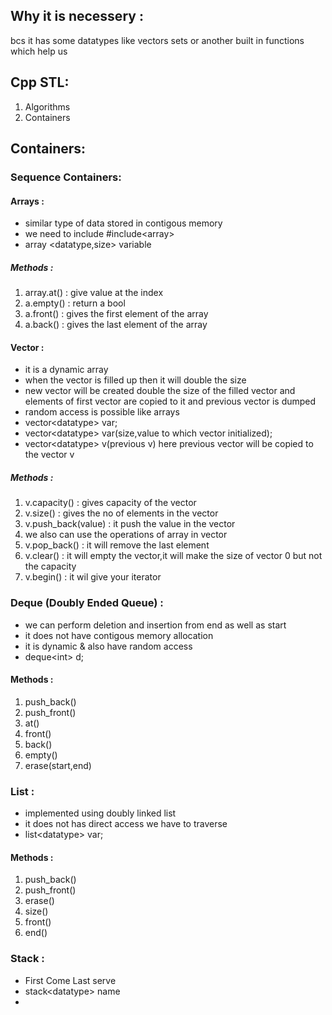 ## Why it is necessery :
bcs it has some datatypes like vectors sets or another built in functions which help us
## Cpp STL:
1. Algorithms
2. Containers
## Containers:
### Sequence Containers:
#### Arrays :
- similar type of data stored in contigous memory 
- we need to include \#include\<array\>
- array \<datatype,size\> variable 
##### Methods :
1. array.at() : give value at the index
2. a.empty() : return a bool 
3. a.front() : gives the first element of the array
4. a.back() : gives the last element of the array

#### Vector :
- it is a dynamic array
- when the vector is filled up then it will double the size
- new vector will be created double the size of the filled vector and elements of first vector are copied to it and previous vector is dumped
- random access is possible like arrays
- vector\<datatype\> var;
- vector\<datatype\> var(size,value to which vector initialized);
- vector\<datatype\> v(previous v) here previous vector will be copied to the vector v
##### Methods :
1. v.capacity() : gives capacity of the vector
2. v.size() : gives the no of elements in the vector
3. v.push_back(value) : it push the value in the vector
4. we also can use the operations of array in vector
5. v.pop_back() : it will remove the last element
6. v.clear() : it will empty the vector,it will make the size of vector 0 but not the capacity
7. v.begin() : it wil give your iterator

### Deque (Doubly Ended Queue) :
- we can perform deletion and insertion from end as well as start
- it does not have contigous memory allocation
- it is dynamic & also have random access
- deque\<int\> d;
#### Methods :
1. push_back()
2. push_front()
3. at()
4. front()
5. back()
6. empty()
7. erase(start,end)

### List :
- implemented using doubly linked list
- it does not has direct access  we have to traverse
- list\<datatype\> var;
#### Methods :
1. push_back()
2. push_front()
3. erase()
4. size()
5. front()
6. end()

### Stack :
- First Come Last serve
- stack\<datatype\> name
- 
